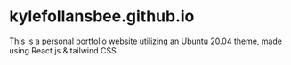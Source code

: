 # kylefollansbee.github.io
This is a personal portfolio website utilizing an Ubuntu 20.04 theme, made using React.js & tailwind CSS.
